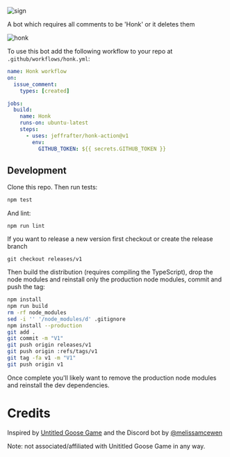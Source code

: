 ![sign](https://user-images.githubusercontent.com/4064/65901610-665fb700-e36d-11e9-9659-c65e623565cb.png)

A bot which requires all comments to be 'Honk' or it deletes them

![honk](https://user-images.githubusercontent.com/4064/65900857-cf462f80-e36b-11e9-9a9c-76170c99618b.png)

To use this bot add the following workflow to your repo at `.github/workflows/honk.yml`:

```yml
name: Honk workflow
on:
  issue_comment:
    types: [created]

jobs:
  build:
    name: Honk
    runs-on: ubuntu-latest
    steps:
      - uses: jeffrafter/honk-action@v1
        env:
          GITHUB_TOKEN: ${{ secrets.GITHUB_TOKEN }}
```

## Development

Clone this repo. Then run tests:

```bash
npm test
```

And lint:

```
npm run lint
```

If you want to release a new version first checkout or create the release branch

```
git checkout releases/v1
```

Then build the distribution (requires compiling the TypeScript), drop the node modules and reinstall only the production node modules, commit and push the tag:

```bash
npm install
npm run build
rm -rf node_modules
sed -i '' '/node_modules/d' .gitignore
npm install --production
git add .
git commit -m "V1"
git push origin releases/v1
git push origin :refs/tags/v1
git tag -fa v1 -m "V1"
git push origin v1
```

Once complete you'll likely want to remove the production node modules and reinstall the dev dependencies.

# Credits

Inspired by [Untitled Goose Game](https://goose.game/) and the Discord bot by [@melissamcewen](https://twitter.com/melissamcewen/status/1176980019811405824)

Note: not associated/affiliated with Unititled Goose Game in any way.
